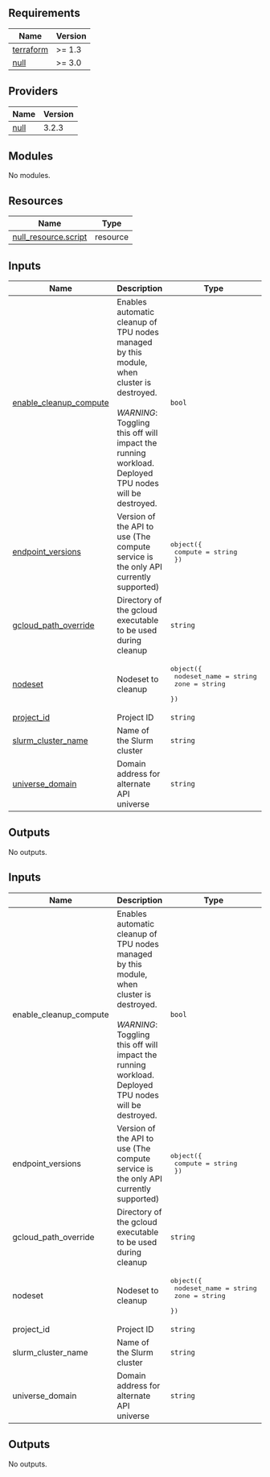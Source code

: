 ## Requirements

| Name | Version |
|------|---------|
| <a name="requirement_terraform"></a> [terraform](#requirement\_terraform) | >= 1.3 |
| <a name="requirement_null"></a> [null](#requirement\_null) | >= 3.0 |

## Providers

| Name | Version |
|------|---------|
| <a name="provider_null"></a> [null](#provider\_null) | 3.2.3 |

## Modules

No modules.

## Resources

| Name | Type |
|------|------|
| [null_resource.script](https://registry.terraform.io/providers/hashicorp/null/latest/docs/resources/resource) | resource |

## Inputs

| Name | Description | Type | Default | Required |
|------|-------------|------|---------|:--------:|
| <a name="input_enable_cleanup_compute"></a> [enable\_cleanup\_compute](#input\_enable\_cleanup\_compute) | Enables automatic cleanup of TPU nodes managed by this module, when cluster is destroyed.<br/><br/>*WARNING*: Toggling this off will impact the running workload.<br/>Deployed TPU nodes will be destroyed. | `bool` | n/a | yes |
| <a name="input_endpoint_versions"></a> [endpoint\_versions](#input\_endpoint\_versions) | Version of the API to use (The compute service is the only API currently supported) | <pre>object({<br/>    compute = string<br/>  })</pre> | n/a | yes |
| <a name="input_gcloud_path_override"></a> [gcloud\_path\_override](#input\_gcloud\_path\_override) | Directory of the gcloud executable to be used during cleanup | `string` | n/a | yes |
| <a name="input_nodeset"></a> [nodeset](#input\_nodeset) | Nodeset to cleanup | <pre>object({<br/>    nodeset_name = string<br/>    zone         = string<br/>  })</pre> | n/a | yes |
| <a name="input_project_id"></a> [project\_id](#input\_project\_id) | Project ID | `string` | n/a | yes |
| <a name="input_slurm_cluster_name"></a> [slurm\_cluster\_name](#input\_slurm\_cluster\_name) | Name of the Slurm cluster | `string` | n/a | yes |
| <a name="input_universe_domain"></a> [universe\_domain](#input\_universe\_domain) | Domain address for alternate API universe | `string` | n/a | yes |

## Outputs

No outputs.

<!-- BEGINNING OF PRE-COMMIT-TERRAFORM DOCS HOOK -->
## Inputs

| Name | Description | Type | Default | Required |
|------|-------------|------|---------|:--------:|
| enable\_cleanup\_compute | Enables automatic cleanup of TPU nodes managed by this module, when cluster is destroyed.<br><br>*WARNING*: Toggling this off will impact the running workload.<br>Deployed TPU nodes will be destroyed. | `bool` | n/a | yes |
| endpoint\_versions | Version of the API to use (The compute service is the only API currently supported) | <pre>object({<br>    compute = string<br>  })</pre> | n/a | yes |
| gcloud\_path\_override | Directory of the gcloud executable to be used during cleanup | `string` | n/a | yes |
| nodeset | Nodeset to cleanup | <pre>object({<br>    nodeset_name = string<br>    zone         = string<br>  })</pre> | n/a | yes |
| project\_id | Project ID | `string` | n/a | yes |
| slurm\_cluster\_name | Name of the Slurm cluster | `string` | n/a | yes |
| universe\_domain | Domain address for alternate API universe | `string` | n/a | yes |

## Outputs

No outputs.

<!-- END OF PRE-COMMIT-TERRAFORM DOCS HOOK -->
